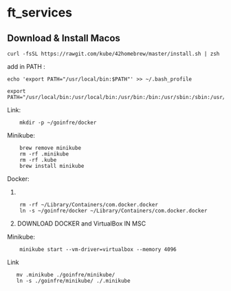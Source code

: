 # ft_services




## Download & Install Macos

    curl -fsSL https://rawgit.com/kube/42homebrew/master/install.sh | zsh

add in PATH :
    
    echo 'export PATH="/usr/local/bin:$PATH"' >> ~/.bash_profile
    
    export        PATH="/usr/local/bin:/usr/local/bin:/usr/bin:/bin:/usr/sbin:/sbin:/usr/local/munki:/usr/local/bin:/usr/local/bin:/usr/bin:/bin:/usr/sbin:/sbin:/usr/local/munki"
    
Link:
        
        mkdir -p ~/goinfre/docker

Minikube:

        brew remove minikube
        rm -rf .minikube
        rm -rf .kube
        brew install minikube

Docker:

1)        

        rm -rf ~/Library/Containers/com.docker.docker
        ln -s ~/goinfre/docker ~/Library/Containers/com.docker.docker

2) DOWNLOAD DOCKER and VirtualBox IN MSC

Minikube:
        
        minikube start --vm-driver=virtualbox --memory 4096
Link 
       
       mv .minikube ./goinfre/minikube/
       ln -s ./goinfre/minikube/ ./.minikube
